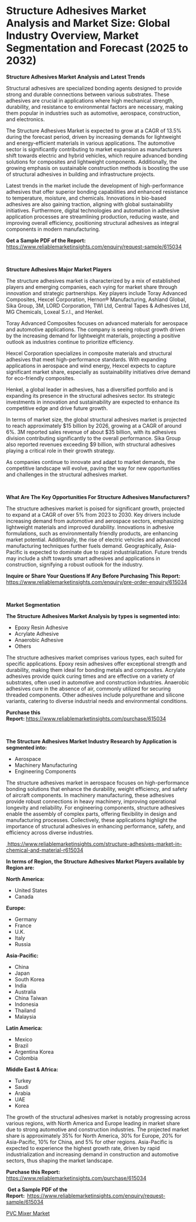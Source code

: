 <p><h1>Structure Adhesives Market Analysis and Market Size: Global Industry Overview, Market Segmentation and Forecast (2025 to 2032)</h1></p><p><strong>Structure Adhesives Market Analysis and Latest Trends</strong></p>
<p><p>Structural adhesives are specialized bonding agents designed to provide strong and durable connections between various substrates. These adhesives are crucial in applications where high mechanical strength, durability, and resistance to environmental factors are necessary, making them popular in industries such as automotive, aerospace, construction, and electronics.</p><p>The Structure Adhesives Market is expected to grow at a CAGR of 13.5% during the forecast period, driven by increasing demands for lightweight and energy-efficient materials in various applications. The automotive sector is significantly contributing to market expansion as manufacturers shift towards electric and hybrid vehicles, which require advanced bonding solutions for composites and lightweight components. Additionally, the growing emphasis on sustainable construction methods is boosting the use of structural adhesives in building and infrastructure projects.</p><p>Latest trends in the market include the development of high-performance adhesives that offer superior bonding capabilities and enhanced resistance to temperature, moisture, and chemicals. Innovations in bio-based adhesives are also gaining traction, aligning with global sustainability initiatives. Furthermore, digital technologies and automation in adhesive application processes are streamlining production, reducing waste, and improving overall efficiency, positioning structural adhesives as integral components in modern manufacturing.</p></p>
<p><strong>Get a Sample PDF of the Report:&nbsp;</strong> <a href="https://www.reliablemarketinsights.com/enquiry/request-sample/615034?utm_campaign=2538&utm_medium=2&utm_source=Github&utm_content=ia&utm_term=24032025&utm_id=structure-adhesives">https://www.reliablemarketinsights.com/enquiry/request-sample/615034</a></p>
<p>&nbsp;</p>
<p><strong>Structure Adhesives Major Market Players</strong></p>
<p><p>The structure adhesives market is characterized by a mix of established players and emerging companies, each vying for market share through innovation and strategic partnerships. Key players include Toray Advanced Composites, Hexcel Corporation, Hernon® Manufacturing, Ashland Global, Sika Group, 3M, LORD Corporation, TWI Ltd, Central Tapes & Adhesives Ltd, MG Chemicals, Loxeal S.r.l., and Henkel.</p><p>Toray Advanced Composites focuses on advanced materials for aerospace and automotive applications. The company is seeing robust growth driven by the increasing demand for lightweight materials, projecting a positive outlook as industries continue to prioritize efficiency.</p><p>Hexcel Corporation specializes in composite materials and structural adhesives that meet high-performance standards. With expanding applications in aerospace and wind energy, Hexcel expects to capture significant market share, especially as sustainability initiatives drive demand for eco-friendly composites.</p><p>Henkel, a global leader in adhesives, has a diversified portfolio and is expanding its presence in the structural adhesives sector. Its strategic investments in innovation and sustainability are expected to enhance its competitive edge and drive future growth.</p><p>In terms of market size, the global structural adhesives market is projected to reach approximately $15 billion by 2026, growing at a CAGR of around 6%. 3M reported sales revenue of about $35 billion, with its adhesives division contributing significantly to the overall performance. Sika Group also reported revenues exceeding $9 billion, with structural adhesives playing a critical role in their growth strategy.</p><p>As companies continue to innovate and adapt to market demands, the competitive landscape will evolve, paving the way for new opportunities and challenges in the structural adhesives market.</p></p>
<p>&nbsp;</p>
<p><strong>What Are The Key Opportunities For Structure Adhesives Manufacturers?</strong></p>
<p><p>The structure adhesives market is poised for significant growth, projected to expand at a CAGR of over 5% from 2023 to 2030. Key drivers include increasing demand from automotive and aerospace sectors, emphasizing lightweight materials and improved durability. Innovations in adhesive formulations, such as environmentally friendly products, are enhancing market potential. Additionally, the rise of electric vehicles and advanced manufacturing techniques further fuels demand. Geographically, Asia-Pacific is expected to dominate due to rapid industrialization. Future trends may include a shift towards smart adhesives and applications in construction, signifying a robust outlook for the industry.</p></p>
<p><strong>Inquire or Share Your Questions If Any Before Purchasing This Report:</strong> <a href="https://www.reliablemarketinsights.com/enquiry/pre-order-enquiry/615034?utm_campaign=2538&utm_medium=2&utm_source=Github&utm_content=ia&utm_term=24032025&utm_id=structure-adhesives">https://www.reliablemarketinsights.com/enquiry/pre-order-enquiry/615034</a></p>
<p>&nbsp;</p>
<p><strong>Market Segmentation</strong></p>
<p><strong>The Structure Adhesives Market Analysis by types is segmented into:</strong></p>
<p><ul><li>Epoxy Resin Adhesive</li><li>Acrylate Adhesive</li><li>Anaerobic Adhesive</li><li>Others</li></ul></p>
<p><p>The structure adhesives market comprises various types, each suited for specific applications. Epoxy resin adhesives offer exceptional strength and durability, making them ideal for bonding metals and composites. Acrylate adhesives provide quick curing times and are effective on a variety of substrates, often used in automotive and construction industries. Anaerobic adhesives cure in the absence of air, commonly utilized for securing threaded components. Other adhesives include polyurethane and silicone variants, catering to diverse industrial needs and environmental conditions.</p></p>
<p><strong>Purchase this Report:&nbsp;</strong><a href="https://www.reliablemarketinsights.com/purchase/615034?utm_campaign=2538&utm_medium=2&utm_source=Github&utm_content=ia&utm_term=24032025&utm_id=structure-adhesives">https://www.reliablemarketinsights.com/purchase/615034</a></p>
<p>&nbsp;</p>
<p><strong>The Structure Adhesives Market Industry Research by Application is segmented into:</strong></p>
<p><ul><li>Aerospace</li><li>Machinery Manufacturing</li><li>Engineering Components</li></ul></p>
<p><p>The structure adhesives market in aerospace focuses on high-performance bonding solutions that enhance the durability, weight efficiency, and safety of aircraft components. In machinery manufacturing, these adhesives provide robust connections in heavy machinery, improving operational longevity and reliability. For engineering components, structure adhesives enable the assembly of complex parts, offering flexibility in design and manufacturing processes. Collectively, these applications highlight the importance of structural adhesives in enhancing performance, safety, and efficiency across diverse industries.</p></p>
<p><a href="https://www.reliablemarketinsights.com/structure-adhesives-market-in-chemical-and-material-r615034?utm_campaign=2538&utm_medium=2&utm_source=Github&utm_content=ia&utm_term=24032025&utm_id=structure-adhesives">&nbsp;https://www.reliablemarketinsights.com/structure-adhesives-market-in-chemical-and-material-r615034</a></p>
<p><strong>In terms of Region, the Structure Adhesives Market Players available by Region are:</strong></p>
<p>
    <p> <strong> North America: </strong>
        <ul>
            <li>United States</li>
            <li>Canada</li>
        </ul>
        </p> 
    <p> <strong> Europe: </strong>
        <ul>
            <li>Germany</li>
            <li>France</li>
            <li>U.K.</li>
            <li>Italy</li>
            <li>Russia</li>
        </ul>
        </p> 
    <p> <strong> Asia-Pacific: </strong>
        <ul>
            <li>China</li>
            <li>Japan</li>
            <li>South Korea</li>
            <li>India</li>
            <li>Australia</li>
            <li>China Taiwan</li>
            <li>Indonesia</li>
            <li>Thailand</li>
            <li>Malaysia</li>
        </ul>
        </p> 
    <p> <strong> Latin America: </strong>
        <ul>
            <li>Mexico</li>
            <li>Brazil</li>
            <li>Argentina Korea</li>
            <li>Colombia</li>
        </ul>
        </p> 
    <p> <strong> Middle East & Africa: </strong>
        <ul>
            <li>Turkey</li>
            <li>Saudi</li>
            <li>Arabia</li>
            <li>UAE</li>
            <li>Korea</li>
        </ul>
    </p>
    </p>
<p><p>The growth of the structural adhesives market is notably progressing across various regions, with North America and Europe leading in market share due to strong automotive and construction industries. The projected market share is approximately 35% for North America, 30% for Europe, 20% for Asia-Pacific, 10% for China, and 5% for other regions. Asia-Pacific is expected to experience the highest growth rate, driven by rapid industrialization and increasing demand in construction and automotive sectors, thus shaping the market landscape.</p></p>
<p><strong>Purchase this Report: </strong><a href="https://www.reliablemarketinsights.com/purchase/615034?utm_campaign=2538&utm_medium=2&utm_source=Github&utm_content=ia&utm_term=24032025&utm_id=structure-adhesives">https://www.reliablemarketinsights.com/purchase/615034</a></p>
<p>&nbsp;<strong>Get a Sample PDF of the Report:&nbsp;&nbsp;</strong><a href="https://www.reliablemarketinsights.com/enquiry/request-sample/615034?utm_campaign=2538&utm_medium=2&utm_source=Github&utm_content=ia&utm_term=24032025&utm_id=structure-adhesives">https://www.reliablemarketinsights.com/enquiry/request-sample/615034</a></p>
<p><strong></strong></p>
<p><p><a href="https://github.com/waverlyam689/Market-Research-Report-List-1/blob/main/pvc-mixer-market.md?utm_campaign=2538&utm_medium=2&utm_source=Github&utm_content=ia&utm_term=24032025&utm_id=structure-adhesives">PVC Mixer Market</a></p></p>